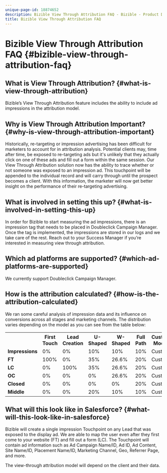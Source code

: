 ```yaml
---
unique-page-id: 18874652
description: Bizible View Through Attribution FAQ - Bizible - Product Documentation
title: Bizible View Through Attribution FAQ
---
```


# Bizible View Through Attribution FAQ {#bizible-view-through-attribution-faq}

## What is View Through Attribution? {#what-is-view-through-attribution}

Bizible’s View Through Attribution feature includes the ability to include ad impressions in the attribution model.

## Why is View Through Attribution Important? {#why-is-view-through-attribution-important}

Historically, re-targeting or impression advertising has been difficult for marketers to account for in attribution analysis. Potential clients may, time after time, be exposed to re-targeting ads but it's unlikely that they actually click on one of these ads and fill out a form within the same session. Our View Through Attribution solution now has the ability to trace whether or not someone was exposed to an impression ad. This touchpoint will be appended to the individual record and will carry through until the prospect becomes a client. With this information, the marketer will now get better insight on the performance of their re-targeting advertising.

## What is involved in setting this up? {#what-is-involved-in-setting-this-up}

In order for Bizible to start measuring the ad impressions, there is an impression tag that needs to be placed in Doubleclick Campaign Manager. Once the tag is implemented, the impressions are stored in our logs and we take care of the rest. Reach out to your Success Manager if you’re interested in measuring view through attribution.

## Which ad platforms are supported? {#which-ad-platforms-are-supported}

We currently support Doubleclick Campaign Manager.

## How is the attribution calculated? {#how-is-the-attribution-calculated}

We ran some careful analysis of impression data and its influence on conversions across all stages and marketing channels. The distribution varies depending on the model as you can see from the table below:

<table> 
 <colgroup> 
  <col> 
  <col> 
  <col> 
  <col> 
  <col> 
  <col> 
  <col> 
 </colgroup> 
 <tbody> 
  <tr> 
   <th><br></th> 
   <th>First Touch</th> 
   <th>Lead Creation</th> 
   <th>U-Shaped</th> 
   <th>W-Shaped</th> 
   <th>Full Path</th> 
   <th>Custom Model</th> 
  </tr> 
  <tr> 
   <td><strong>Impressions</strong></td> 
   <td>0%</td> 
   <td>0%</td> 
   <td>10%</td> 
   <td>10%</td> 
   <td>10%</td> 
   <td>Custom</td> 
  </tr> 
  <tr> 
   <td><strong>FT</strong></td> 
   <td>100%</td> 
   <td>0%</td> 
   <td>35%</td> 
   <td>26.6%</td> 
   <td>20%</td> 
   <td>Custom</td> 
  </tr> 
  <tr> 
   <td><strong>LC</strong></td> 
   <td>0%</td> 
   <td>100%</td> 
   <td>35%</td> 
   <td>26.6%</td> 
   <td>20%</td> 
   <td>Custom</td> 
  </tr> 
  <tr> 
   <td><strong>OC</strong></td> 
   <td>0%</td> 
   <td>0%</td> 
   <td>0%</td> 
   <td>26.6%</td> 
   <td>20%</td> 
   <td>Custom</td> 
  </tr> 
  <tr> 
   <td><strong>Closed</strong></td> 
   <td>0%</td> 
   <td>0%</td> 
   <td>0%</td> 
   <td>0%</td> 
   <td>20%</td> 
   <td>Custom</td> 
  </tr> 
  <tr> 
   <td><strong>Middle</strong></td> 
   <td>0%</td> 
   <td>0%</td> 
   <td>20%</td> 
   <td>10%</td> 
   <td>10%</td> 
   <td>Custom</td> 
  </tr> 
 </tbody> 
</table>

## What will this look like in Salesforce? {#what-will-this-look-like-in-salesforce}

Bizible will create a single impression Touchpoint on any Lead that was exposed to the display ad. We are able to map the user even after they first come to your website (FT) and fill out a form (LC). The Touchpoint will contain ad information such as Ad Campaign Name/ID, Ad ID, Ad Content, Site Name/ID, Placement Name/ID, Marketing Channel, Geo, Referrer Page, and more.

The view-through attribution model will depend on the client and their data.
